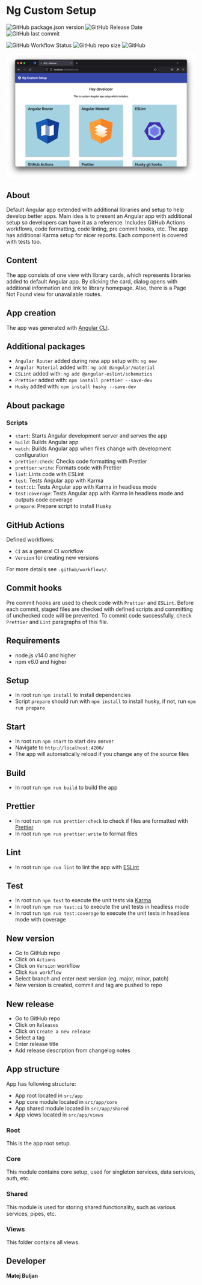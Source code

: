 # Ng Custom Setup

![GitHub package.json version](https://img.shields.io/github/package-json/v/matejb6/ng-custom-setup)
![GitHub Release Date](https://img.shields.io/github/release-date/matejb6/ng-custom-setup)
![GitHub last commit](https://img.shields.io/github/last-commit/matejb6/ng-custom-setup)

![GitHub Workflow Status](https://img.shields.io/github/workflow/status/matejb6/ng-custom-setup/CI)
![GitHub repo size](https://img.shields.io/github/repo-size/matejb6/ng-custom-setup)
![GitHub](https://img.shields.io/github/license/matejb6/ng-custom-setup)

![App screenshot](./src/assets/img/app-screenshot.png 'App screenshot')

## About
Default Angular app extended with additional libraries and setup to help develop better apps.
Main idea is to present an Angular app with additional setup so developers can have it as a reference.
Includes GitHub Actions workflows, code formatting, code linting, pre commit hooks, etc.
The app has additional Karma setup for nicer reports.
Each component is covered with tests too.

## Content
The app consists of one view with library cards, which represents libraries added to default Angular app.
By clicking the card, dialog opens with additional information and link to library homepage.
Also, there is a Page Not Found view for unavailable routes.

## App creation
The app was generated with [Angular CLI](https://github.com/angular/angular-cli).

## Additional packages
* `Angular Router` added during new app setup with: `ng new`
* `Angular Material` added with: `ng add @angular/material`
* `ESLint` added with: `ng add @angular-eslint/schematics`
* `Prettier` added with: `npm install prettier --save-dev`
* `Husky` added with: `npm install husky --save-dev`

## About package
### Scripts
* `start`: Starts Angular development server and serves the app
* `build`: Builds Angular app
* `watch`: Builds Angular app when files change with development configuration
* `prettier:check`: Checks code formatting with Prettier
* `prettier:write`: Formats code with Prettier
* `lint`: Lints code with ESLint
* `test`: Tests Angular app with Karma
* `test:ci`: Tests Angular app with Karma in headless mode
* `test:coverage`: Tests Angular app with Karma in headless mode and outputs code coverage
* `prepare`: Prepare script to install Husky

## GitHub Actions
Defined workflows:
* `CI` as a general CI workflow
* `Version` for creating new versions

For more details see `.github/workflows/`.

## Commit hooks
Pre commit hooks are used to check code with `Prettier` and `ESLint`.
Before each commit, staged files are checked with defined scripts and committing of unchecked code will be prevented.
To commit code successfully, check `Prettier` and `Lint` paragraphs of this file.

## Requirements
* node.js v14.0 and higher
* npm v6.0 and higher

## Setup
* In root run `npm install` to install dependencies
* Script `prepare` should run with `npm install` to install husky, if not, run `npm run prepare`

## Start
* In root run `npm start` to start dev server
* Navigate to `http://localhost:4200/`
* The app will automatically reload if you change any of the source files

## Build
* In root run `npm run build` to build the app

## Prettier
* In root run `npm run prettier:check` to check if files are formatted with [Prettier](https://prettier.io)
* In root run `npm run prettier:write` to format files

## Lint
* In root run `npm run lint` to lint the app with [ESLint](https://eslint.org)

## Test
* In root run `npm test` to execute the unit tests via [Karma](https://karma-runner.github.io)
* In root run `npm run test:ci` to execute the unit tests in headless mode
* In root run `npm run test:coverage` to execute the unit tests in headless mode with coverage

## New version
* Go to GitHub repo
* Click on `Actions`
* Click on `Version` workflow
* Click `Run workflow`
* Select branch and enter next version (eg. major, minor, patch)
* New version is created, commit and tag are pushed to repo

## New release
* Go to GitHub repo
* Click on `Releases`
* Click on `Create a new release`
* Select a tag
* Enter release title
* Add release description from changelog notes

## App structure
App has following structure:
* App root located in `src/app`
* App core module located in `src/app/core`
* App shared module located in `src/app/shared`
* App views located in `src/app/views`
### Root
This is the app root setup.
### Core
This module contains core setup, used for singleton services, data services, auth, etc.
### Shared
This module is used for storing shared functionality, such as various services, pipes, etc.
### Views
This folder contains all views.

## Developer
**Matej Buljan**
